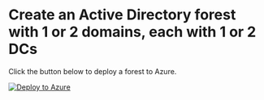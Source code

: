# Create an Active Directory forest with 1 or 2 domains, each with 1 or 2 DCs

Click the button below to deploy a forest to Azure. 

[![Deploy to Azure](http://azuredeploy.net/deploybutton.png)](https://azuredeploy.net/)
